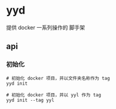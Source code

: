 # yyd
提供 docker 一系列操作的 脚手架

## api

### 初始化
```
# 初始化 docker 项目，并以文件夹名称作为 tag
yyd init

# 初始化 docker 项目，并以 yyl 作为 tag
yyd init --tag yyl
```
